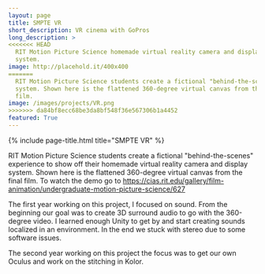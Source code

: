 ```yaml
---
layout: page
title: SMPTE VR
short_description: VR cinema with GoPros
long_description: >
<<<<<<< HEAD
  RIT Motion Picture Science homemade virtual reality camera and display
  system.
image: http://placehold.it/400x400
=======
  RIT Motion Picture Science students create a fictional "behind-the-scenes" experience to show off their homemade virtual reality camera and display
  system. Shown here is the flattened 360-degree virtual canvas from the final
  film.
image: /images/projects/VR.png
>>>>>>> da84bf8ecc68be3da8bf548f36e567306b1a4452
featured: True
---
```


{% include page-title.html title="SMPTE VR" %}

RIT Motion Picture Science students create a fictional "behind-the-scenes"
experience to show off their homemade virtual reality camera and display
system. Shown here is the flattened 360-degree virtual canvas from the final
film. To watch the demo go to
https://cias.rit.edu/gallery/film-animation/undergraduate-motion-picture-science/627

The first year working on this project, I focused on sound. From the beginning
our goal was to create 3D surround audio to go with the 360-degree video. I
learned enough Unity to get by and start creating sounds localized in an
environment. In the end we stuck with stereo due to some software issues.

The second year working on this project the focus was to get our own Oculus and
work on the stitching in Kolor.
